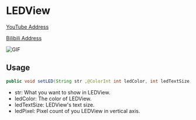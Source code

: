 # LEDView

[YouTube Address](https://youtu.be/kLp5kWkhPHE)

[Bilibili Address](http://www.bilibili.com/video/av11323144/)

![GIF](http://7xprgn.com1.z0.glb.clouddn.com/android-led-view.gif)

## Usage

```java
public void setLED(String str ,@ColorInt int ledColor, int ledTextSize,int ledPixel)
```
- str: What you want to show in LEDView.
- ledColor: The color of LEDView.
- ledTextSize: LEDView's text size.
- ledPixel: Pixel count of you LEDView in vertical axis.